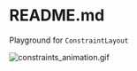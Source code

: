 # README.md

Playground for ```ConstraintLayout```

![constraints_animation.gif](quiver-image-url/E5696855ECB181FE3516A80DC6E546E6.gif)